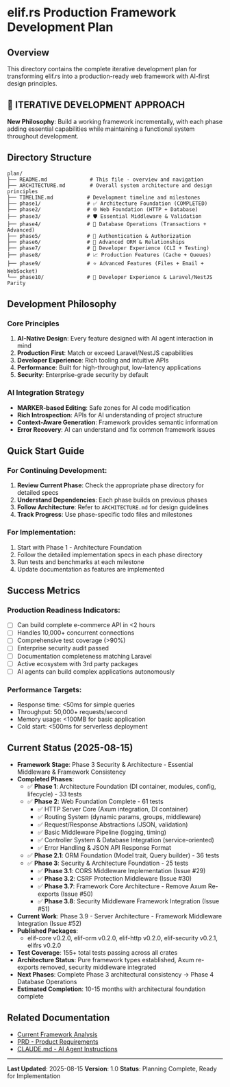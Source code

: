 # elif.rs Production Framework Development Plan

## Overview
This directory contains the complete iterative development plan for transforming elif.rs into a production-ready web framework with AI-first design principles.

## 🔄 **ITERATIVE DEVELOPMENT APPROACH**
**New Philosophy**: Build a working framework incrementally, with each phase adding essential capabilities while maintaining a functional system throughout development.

## Directory Structure
```
plan/
├── README.md              # This file - overview and navigation
├── ARCHITECTURE.md        # Overall system architecture and design principles
├── TIMELINE.md           # Development timeline and milestones
├── phase1/               # ✅ Architecture Foundation (COMPLETED)
├── phase2/               # 🌐 Web Foundation (HTTP + Database)
├── phase3/               # 🛡️ Essential Middleware & Validation
├── phase4/               # 💾 Database Operations (Transactions + Advanced)
├── phase5/               # 🔐 Authentication & Authorization
├── phase6/               # 🔗 Advanced ORM & Relationships
├── phase7/               # 🚀 Developer Experience (CLI + Testing)
├── phase8/               # 📈 Production Features (Cache + Queues)
├── phase9/               # ⭐ Advanced Features (Files + Email + WebSocket)
└── phase10/              # 🎨 Developer Experience & Laravel/NestJS Parity
```

## Development Philosophy

### Core Principles
1. **AI-Native Design**: Every feature designed with AI agent interaction in mind
2. **Production First**: Match or exceed Laravel/NestJS capabilities
3. **Developer Experience**: Rich tooling and intuitive APIs
4. **Performance**: Built for high-throughput, low-latency applications
5. **Security**: Enterprise-grade security by default

### AI Integration Strategy
- **MARKER-based Editing**: Safe zones for AI code modification
- **Rich Introspection**: APIs for AI understanding of project structure
- **Context-Aware Generation**: Framework provides semantic information
- **Error Recovery**: AI can understand and fix common framework issues

## Quick Start Guide

### For Continuing Development:
1. **Review Current Phase**: Check the appropriate phase directory for detailed specs
2. **Understand Dependencies**: Each phase builds on previous phases
3. **Follow Architecture**: Refer to `ARCHITECTURE.md` for design guidelines
4. **Track Progress**: Use phase-specific todo files and milestones

### For Implementation:
1. Start with Phase 1 - Architecture Foundation
2. Follow the detailed implementation specs in each phase directory
3. Run tests and benchmarks at each milestone
4. Update documentation as features are implemented

## Success Metrics

### Production Readiness Indicators:
- [ ] Can build complete e-commerce API in <2 hours
- [ ] Handles 10,000+ concurrent connections
- [ ] Comprehensive test coverage (>90%)
- [ ] Enterprise security audit passed
- [ ] Documentation completeness matching Laravel
- [ ] Active ecosystem with 3rd party packages
- [ ] AI agents can build complex applications autonomously

### Performance Targets:
- Response time: <50ms for simple queries
- Throughput: 50,000+ requests/second
- Memory usage: <100MB for basic application
- Cold start: <500ms for serverless deployment

## Current Status (2025-08-15)
- **Framework Stage**: Phase 3 Security & Architecture - Essential Middleware & Framework Consistency
- **Completed Phases**: 
  - ✅ **Phase 1**: Architecture Foundation (DI container, modules, config, lifecycle) - 33 tests
  - ✅ **Phase 2**: Web Foundation Complete - 61 tests
    - ✅ HTTP Server Core (Axum integration, DI container)
    - ✅ Routing System (dynamic params, groups, middleware)
    - ✅ Request/Response Abstractions (JSON, validation)
    - ✅ Basic Middleware Pipeline (logging, timing)
    - ✅ Controller System & Database Integration (service-oriented)
    - ✅ Error Handling & JSON API Response Format
  - ✅ **Phase 2.1**: ORM Foundation (Model trait, Query builder) - 36 tests
  - ✅ **Phase 3**: Security & Architecture Foundation - 25 tests
    - ✅ **Phase 3.1**: CORS Middleware Implementation (Issue #29) 
    - ✅ **Phase 3.2**: CSRF Protection Middleware (Issue #30)
    - ✅ **Phase 3.7**: Framework Core Architecture - Remove Axum Re-exports (Issue #50)
    - ✅ **Phase 3.8**: Security Middleware Framework Integration (Issue #51)
- **Current Work**: Phase 3.9 - Server Architecture - Framework Middleware Integration (Issue #52)
- **Published Packages**: 
  - elif-core v0.2.0, elif-orm v0.2.0, elif-http v0.2.0, elif-security v0.2.1, elifrs v0.2.0
- **Test Coverage**: 155+ total tests passing across all crates
- **Architecture Status**: Pure framework types established, Axum re-exports removed, security middleware integrated
- **Next Phases**: Complete Phase 3 architectural consistency → Phase 4 Database Operations
- **Estimated Completion**: 10-15 months with architectural foundation complete

## Related Documentation
- [Current Framework Analysis](../README.md)
- [PRD - Product Requirements](../PRD.md)
- [CLAUDE.md - AI Agent Instructions](../CLAUDE.md)

---

**Last Updated**: 2025-08-15
**Version**: 1.0
**Status**: Planning Complete, Ready for Implementation